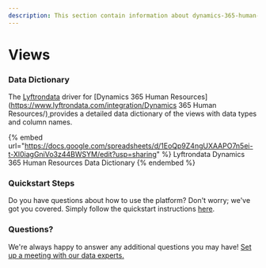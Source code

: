 ```yaml
---
description: This section contain information about dynamics-365-human-resources connector views information
---
```


# Views

### Data Dictionary

The [Lyftrondata](https://www.lyftrondata.com/) driver for [Dynamics 365 Human Resources](https://www.lyftrondata.com/integration/Dynamics 365 Human Resources/)[ ](https://www.lyftrondata.com/integration/dynamics-365-human-resources/)provides a detailed data dictionary of the views with data types and column names.

{% embed url="https://docs.google.com/spreadsheets/d/1EoQp9Z4ngUXAAPO7n5ei-t-Xl0iagGniVo3z44BWSYM/edit?usp=sharing" %}
Lyftrondata Dynamics 365 Human Resources Data Dictionary
{% endembed %}

### Quickstart Steps

Do you have questions about how to use the platform? Don't worry; we've got you covered. Simply follow the quickstart instructions [here](../../../../quickstart-steps.md).

### Questions? <a href="#questions" id="questions"></a>

We're always happy to answer any additional questions you may have! [Set up a meeting with our data experts.](https://www.lyftrondata.com/book-a-meeting/)


